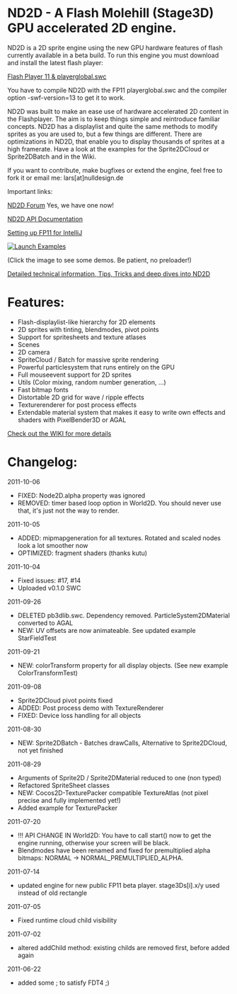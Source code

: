 # ND2D - A Flash Molehill (Stage3D) GPU accelerated 2D engine.

ND2D is a 2D sprite engine using the new GPU hardware features of flash currently available in a beta build. To run this engine you must download and install the latest flash player:

[Flash Player 11 & playerglobal.swc](http://get.adobe.com/de/flashplayer/)

You have to compile ND2D with the FP11 playerglobal.swc and the compiler option -swf-version=13 to get it to work.

ND2D was built to make an ease use of hardware accelerated 2D content in the Flashplayer. The aim is to keep things simple and reintroduce familiar concepts. ND2D has a displaylist and quite the same methods to modify sprites as you are used to, but a few things are different. There are optimizations in ND2D, that enable you to display thousands of sprites at a high framerate. Have a look at the examples for the Sprite2DCloud or Sprite2DBatch and in the Wiki.

If you want to contribute, make bugfixes or extend the engine, feel free to fork it or email me: lars[at]nulldesign.de

Important links:

[ND2D Forum](http://www.nulldesign.de/nd2d/forum/) Yes, we have one now!

[ND2D API Documentation](http://www.nulldesign.de/nd2d/docs/)

[Setting up FP11 for IntelliJ](http://www.lidev.com.ar/?p=422)

[![Launch Examples](http://nulldesign.de/nd2d/nd2d_examples.jpg)](http://nulldesign.de/nd2d/tests/)

(Click the image to see some demos. Be patient, no preloader!)

[Detailed technical information, Tips, Tricks and deep dives into ND2D](http://www.nulldesign.de/category/experiments/nd2d/)

# Features:

- Flash-displaylist-like hierarchy for 2D elements
- 2D sprites with tinting, blendmodes, pivot points
- Support for spritesheets and texture atlases
- Scenes
- 2D camera
- SpriteCloud / Batch for massive sprite rendering
- Powerful particlesystem that runs entirely on the GPU
- Full mouseevent support for 2D sprites
- Utils (Color mixing, random number generation, …)
- Fast bitmap fonts
- Distortable 2D grid for wave / ripple effects
- Texturerenderer for post process effects
- Extendable material system that makes it easy to write own effects and shaders with PixelBender3D or AGAL

[Check out the WIKI for more details](https://github.com/nulldesign/nd2d/wiki)

# Changelog:

2011-10-06

- FIXED: Node2D.alpha property was ignored
- REMOVED: timer based loop option in World2D. You should never use that, it's just not the way to render.

2011-10-05

- ADDED: mipmapgeneration for all textures. Rotated and scaled nodes look a lot smoother now
- OPTIMIZED: fragment shaders (thanks kutu)

2011-10-04

- Fixed issues: #17, #14
- Uploaded v0.1.0 SWC

2011-09-26

- DELETED pb3dlib.swc. Dependency removed. ParticleSystem2DMaterial converted to AGAL
- NEW: UV offsets are now animateable. See updated example StarFieldTest

2011-09-21

- NEW: colorTransform property for all display objects. (See new example ColorTransformTest)

2011-09-08

- Sprite2DCloud pivot points fixed
- ADDED: Post process demo with TextureRenderer
- FIXED: Device loss handling for all objects

2011-08-30

- NEW: Sprite2DBatch - Batches drawCalls, Alternative to Sprite2DCloud, not yet finished

2011-08-29

- Arguments of Sprite2D / Sprite2DMaterial reduced to one (non typed)
- Refactored SpriteSheet classes
- NEW: Cocos2D-TexturePacker compatible TextureAtlas (not pixel precise and fully implemented yet!)
- Added example for TexturePacker

2011-07-20

- !!! API CHANGE IN World2D: You have to call start() now to get the engine running, otherwise your screen will be black.
- Blendmodes have been renamed and fixed for premultiplied alpha bitmaps: NORMAL -> NORMAL_PREMULTIPLIED_ALPHA.

2011-07-14

- updated engine for new public FP11 beta player. stage3Ds[i].x/y used instead of old rectangle

2011-07-05

- Fixed runtime cloud child visibility 

2011-07-02

- altered addChild method: existing childs are removed first, before added again

2011-06-22

- added some ; to satisfy FDT4 ;) 